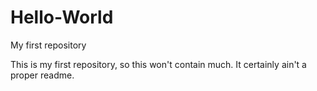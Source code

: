 # Hello-World
My first repository

This is my first repository, so this won't contain much.
It certainly ain't a proper readme.
